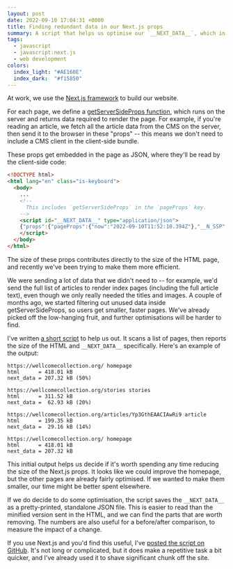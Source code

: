 ```yaml
---
layout: post
date: 2022-09-10 17:04:31 +0000
title: Finding redundant data in our Next.js props
summary: A script that helps us optimise our `__NEXT_DATA__`, which in turn helps reduce page size.
tags:
  - javascript
  - javascript:next.js
  - web development
colors:
  index_light: "#AE160E"
  index_dark:  "#f15850"
---
```


At work, we use the [Next.js framework][nextjs] to build our website.

For each page, we define a [getServerSideProps function][getServerSideProps], which runs on the server and returns data required to render the page.
For example, if you're reading an article, we fetch all the article data from the CMS on the server, then send it to the browser in these "props" -- this means we don't need to include a CMS client in the client-side bundle.

These props get embedded in the page as JSON, where they'll be read by the client-side code:

```html
<!DOCTYPE html>
<html lang="en" class="is-keyboard">
  <body>
    ...
    <!--
      This includes `getServerSideProps` in the `pageProps` key.
    -->
    <script id="__NEXT_DATA__" type="application/json">
    {"props":{"pageProps":{"now":"2022-09-10T11:52:10.394Z"},"__N_SSP":true},"page":"/now","query":{},"buildId":"development","runtimeConfig":{"apmConfig":{"serviceName":"content-webapp","active":true,"centralConfig":true}},"isFallback":false,"gssp":true,"customServer":true,"appGip":true,"scriptLoader":[]}
    </script>
  </body>
</html>
```

The size of these props contributes directly to the size of the HTML page, and recently we've been trying to make them more efficient.

We were sending a lot of data that we didn't need to -- for example, we'd send the full list of articles to render index pages (including the full article text), even though we only really needed the titles and images.
A couple of months ago, we started filtering out unused data inside getServerSideProps, so users get smaller, faster pages.
We've already picked off the low-hanging fruit, and further optimisations will be harder to find.

I've written [a short script] to help us out.
It scans a list of pages, then reports the size of the HTML and `__NEXT_DATA__` specifically.
Here's an example of the output:

```
https://wellcomecollection.org/ homepage
html      = 418.01 kB
next_data = 207.32 kB (50%)

https://wellcomecollection.org/stories stories
html      = 311.52 kB
next_data =  62.93 kB (20%)

https://wellcomecollection.org/articles/Yp3GthEAACIAwRi9 article
html      = 199.35 kB
next_data =  29.16 kB (14%)

https://wellcomecollection.org/ homepage
html      = 418.01 kB
next_data = 207.32 kB
```

This initial output helps us decide if it's worth spending any time reducing the size of the Next.js props.
It looks like we could improve the homepage, but the other pages are already fairly optimised.
If we wanted to make them smaller, our time might be better spent elsewhere.

If we do decide to do some optimisation, the script saves the `__NEXT_DATA__` as a pretty-printed, standalone JSON file.
This is easier to read than the minified version sent in the HTML, and we can find the parts that are worth removing.
The numbers are also useful for a before/after comparison, to measure the impact of a change.

If you use Next.js and you'd find this useful, I've [posted the script on GitHub][github].
It's not long or complicated, but it does make a repetitive task a bit quicker, and I've already used it to shave significant chunk off the site.

[nextjs]: https://nextjs.org/
[getServerSideProps]: https://nextjs.org/docs/basic-features/data-fetching/get-server-side-props
[a short script]: https://github.com/alexwlchan/nextjs-pageweight-analyser
[github]: https://github.com/alexwlchan/nextjs-pageweight-analyser
